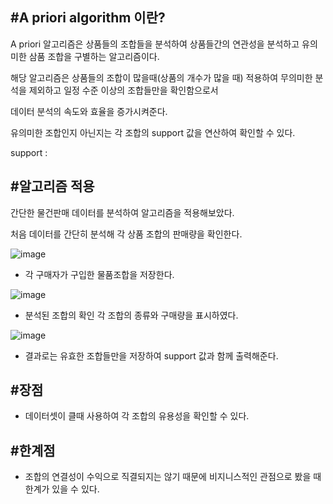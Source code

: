 #A priori algorithm 이란?
------

A priori 알고리즘은 상품들의 조합들을 분석하여 상품들간의 연관성을 분석하고 유의미한 삼품 조합을 구별하는 알고리즘이다.

해당 알고리즘은 상품들의 조합이 많을때(상품의 개수가 많을 때) 적용하여 무의미한 분석을 제외하고 일정 수준 이상의 조합들만을 확인함으로서

데이터 분석의 속도와 효율을 증가시켜준다.

유의미한 조합인지 아닌지는 각 조합의 support 값을 연산하여 확인할 수 있다.

support :

#알고리즘 적용
------


간단한 물건판매 데이터를 분석하여 알고리즘을 적용해보았다.

처음 데이터를 간단히 분석해 각 상품 조합의 판매량을 확인한다.

![image](https://user-images.githubusercontent.com/29995264/133375816-3558c62f-65f7-40ad-87b0-e404c91787a3.png)

- 각 구매자가 구입한 물품조합을 저장한다.

![image](https://user-images.githubusercontent.com/29995264/133375893-dc1c396c-6b26-4519-9aee-e31d82dfc134.png)

- 분석된 조합의 확인 각 조합의 종류와 구매량을 표시하였다.

![image](https://user-images.githubusercontent.com/29995264/133376381-9da78533-497d-4351-a25f-0980ef3cda85.png)

- 결과로는 유효한 조합들만을 저장하여 support 값과 함께 출력해준다.

#장점
------
- 데이터셋이 클때 사용하여 각 조합의 유용성을 확인할 수 있다.

#한계점
------
- 조합의 연결성이 수익으로 직결되지는 않기 때문에 비지니스적인 관점으로 봤을 때 한계가 있을 수 있다.
